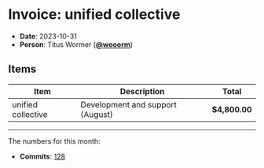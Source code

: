 # Invoice: unified collective

* **Date**: 2023-10-31
* **Person**: Titus Wormer ([**@wooorm**](https://github.com/wooorm))

## Items

| Item               | Description                      | Total         |
| ------------------ | -------------------------------- | ------------- |
| unified collective | Development and support (August) | **$4,800.00** |

***

The numbers for this month:

* **Commits**: [128](https://github.com/search?q=author%3Awooorm+committer-date%3A%222023-09-30..2023-10-31%22\&type=commits)
